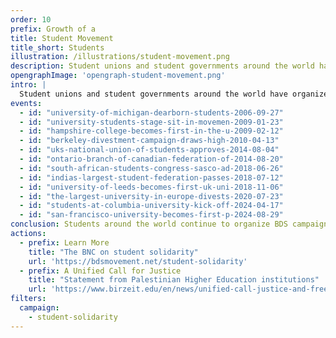 ```yaml
---
order: 10
prefix: Growth of a
title: Student Movement
title_short: Students
illustration: /illustrations/student-movement.png
description: Student unions and student governments around the world have organized BDS campaigns in solidarity with Palestinians, building the legacy of student movements in igniting progressive change.
opengraphImage: 'opengraph-student-movement.png'
intro: |
  Student unions and student governments around the world have organized BDS campaigns in solidarity with Palestinians, building the legacy of student movements in igniting progressive change.
events:
  - id: "university-of-michigan-dearborn-students-2006-09-27"
  - id: "university-students-stage-sit-in-movemen-2009-01-23"
  - id: "hampshire-college-becomes-first-in-the-u-2009-02-12"
  - id: "berkeley-divestment-campaign-draws-high-2010-04-13"
  - id: "uks-national-union-of-students-approves-2014-08-04"
  - id: "ontario-branch-of-canadian-federation-of-2014-08-20"
  - id: "south-african-students-congress-sasco-ad-2018-06-26"
  - id: "indias-largest-student-federation-passes-2018-07-12"
  - id: "university-of-leeds-becomes-first-uk-uni-2018-11-06"
  - id: "the-largest-university-in-europe-divests-2020-07-23"
  - id: "students-at-columbia-university-kick-off-2024-04-17"
  - id: "san-francisco-university-becomes-first-p-2024-08-29"
conclusion: Students around the world continue to organize BDS campaigns in solidarity with Palestinians, building awareness among a generation of young people.
actions:
  - prefix: Learn More
    title: "The BNC on student solidarity"
    url: 'https://bdsmovement.net/student-solidarity'
  - prefix: A Unified Call for Justice
    title: "Statement from Palestinian Higher Education institutions"
    url: 'https://www.birzeit.edu/en/news/unified-call-justice-and-freedom-palestine'
filters:
  campaign:
    - student-solidarity
---
```

